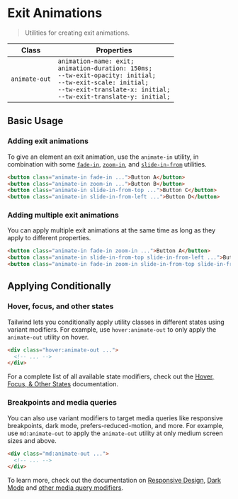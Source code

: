 # Exit Animations

> Utilities for creating exit animations.

| Class        | Properties             |
| ------------ | ---------------------- |
| `animate-out` | `animation-name: exit;`<br>`animation-duration: 150ms;`<br>`--tw-exit-opacity: initial;`<br>`--tw-exit-scale: initial;`<br>`--tw-exit-translate-x: initial;`<br>`--tw-exit-translate-y: initial;`<br> |

## Basic Usage

### Adding exit animations

To give an element an exit animation, use the `animate-in` utility, in combination with some [`fade-in`](/docs/exit-animation-scale.md), [`zoom-in`](/docs/exit-animation-scale.md), and [`slide-in-from`](/docs/exit-animation-translate.md) utilities.

```html
<button class="animate-in fade-in ...">Button A</button>
<button class="animate-in zoom-in ...">Button B</button>
<button class="animate-in slide-in-from-top ...">Button C</button>
<button class="animate-in slide-in-from-left ...">Button D</button>
```

### Adding multiple exit animations

You can apply multiple exit animations at the same time as long as they apply to different properties.

```html
<button class="animate-in fade-in zoom-in ...">Button A</button>
<button class="animate-in slide-in-from-top slide-in-from-left ...">Button B</button>
<button class="animate-in fade-in zoom-in slide-in-from-top slide-in-from-left ...">Button C</button>
```

## Applying Conditionally

### Hover, focus, and other states

Tailwind lets you conditionally apply utility classes in different states using variant modifiers. For example, use `hover:animate-out` to only apply the `animate-out` utility on hover.

```html
<div class="hover:animate-out ...">
  <!-- ... -->
</div>
```

For a complete list of all available state modifiers, check out the [Hover, Focus, & Other States](https://tailwindcss.com/docs/hover-focus-and-other-states) documentation.

### Breakpoints and media queries

You can also use variant modifiers to target media queries like responsive breakpoints, dark mode, prefers-reduced-motion, and more. For example, use `md:animate-out` to apply the `animate-out` utility at only medium screen sizes and above.

```html
<div class="md:animate-out ...">
  <!-- ... -->
</div>
```

To learn more, check out the documentation on [Responsive Design](https://tailwindcss.com/docs/responsive-design), [Dark Mode](https://tailwindcss.com/docs/dark-mode) and [other media query modifiers](https://tailwindcss.com/docs/hover-focus-and-other-states#media-queries).

